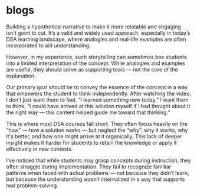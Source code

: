 # blogs

Building a hypothetical narrative to make it more relatable and engaging isn't goint to cut. It’s a valid and widely used approach, especially in today’s DSA learning landscape, where analogies and real-life examples are often incorporated to aid understanding.

However, in my experience, such storytelling can sometimes box students into a limited interpretation of the concept. While analogies and examples are useful, they should serve as supporting tools — not the core of the explanation.

Our primary goal should be to convey the essence of the concept in a way that empowers the student to think independently. After watching the video, I don’t just want them to feel, “I learned something new today.” I want them to think, “I could have arrived at this solution myself if I had thought about it the right way — this content helped guide me toward that thinking.”

This is where most DSA courses fall short. They often focus heavily on the “how” — how a solution works — but neglect the “why”: why it works, why it's better, and how one might arrive at it organically. This lack of deeper insight makes it harder for students to retain the knowledge or apply it effectively in new contexts.

I’ve noticed that while students may grasp concepts during instruction, they often struggle during implementation. They fail to recognize familiar patterns when faced with actual problems — not because they didn’t learn, but because the understanding wasn’t internalized in a way that supports real problem-solving.
